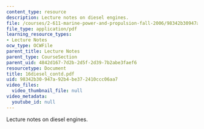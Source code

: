 ```yaml
---
content_type: resource
description: Lecture notes on diesel engines.
file: /courses/2-611-marine-power-and-propulsion-fall-2006/98342b30947a92b4be372410ccc06aa7_16diesel_contd.pdf
file_type: application/pdf
learning_resource_types:
- Lecture Notes
ocw_type: OCWFile
parent_title: Lecture Notes
parent_type: CourseSection
parent_uid: 4842d167-7d2b-2d5f-2d39-7b2abe3faef6
resourcetype: Document
title: 16diesel_contd.pdf
uid: 98342b30-947a-92b4-be37-2410ccc06aa7
video_files:
  video_thumbnail_file: null
video_metadata:
  youtube_id: null
---
```

Lecture notes on diesel engines.

